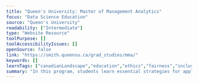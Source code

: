```yaml
---
title: "Queen's University: Master of Management Analytics"
focus: "Data Science Education"
source: "Queen's University"
readability: ["Intermediate"]
type: "Website Resource"
toolPurpose: []
toolAccessibilityIssues: []
openSource: false
link: "https://smith.queensu.ca/grad_studies/mma/"
keywords: []
learnTags: ["canadianLandscape","education","ethics","fairness","inclusivePractice","machineLearning"]
summary: "In this program, students learn essential strategies for applying analytics to business needs, understanding not only how to use data effectively, but how to structure and manage complex projects and lead high-performance teams. "
---
```


